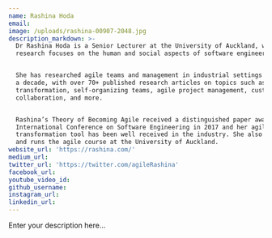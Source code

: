 ```yaml
---
name: Rashina Hoda
email:
image: /uploads/rashina-00907-2048.jpg
description_markdown: >-
  Dr Rashina Hoda is a Senior Lecturer at the University of Auckland, whose
  research focuses on the human and social aspects of software engineering.


  She has researched agile teams and management in industrial settings for over
  a decade, with over 70+ published research articles on topics such as agile
  transformation, self-organizing teams, agile project management, customer
  collaboration, and more.


  Rashina’s Theory of Becoming Agile received a distinguished paper award at the
  International Conference on Software Engineering in 2017 and her agile team
  transformation tool has been well received in the industry. She also created
  and runs the agile course at the University of Auckland.
website_url: 'https://rashina.com/'
medium_url:
twitter_url: 'https://twitter.com/agileRashina'
facebook_url:
youtube_video_id:
github_username:
instagram_url:
linkedin_url:
---
```


Enter your description here...
